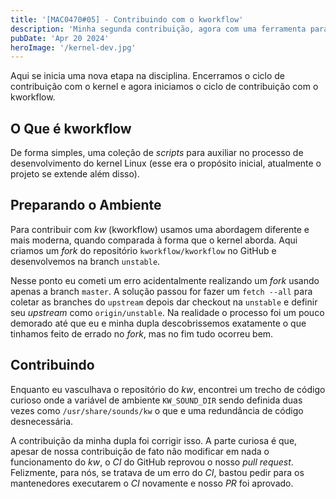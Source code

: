 ```yaml
---
title: '[MAC0470#05] - Contribuindo com o kworkflow'
description: 'Minha segunda contribuição, agora com uma ferramenta para o kernel'
pubDate: 'Apr 20 2024'
heroImage: '/kernel-dev.jpg'
---
```


Aqui se inicia uma nova etapa na disciplina. Encerramos o ciclo de contribuição com o kernel e agora iniciamos o ciclo de contribuição com o kworkflow.

## O Que é kworkflow

De forma simples, uma coleção de _scripts_ para auxiliar no processo de desenvolvimento do kernel Linux (esse era o propósito inicial, atualmente o projeto se extende além disso). 

## Preparando o Ambiente

Para contribuir com _kw_ (kworkflow) usamos uma abordagem diferente e mais moderna, quando comparada à forma que o kernel aborda. Aqui criamos um _fork_ do repositório `kworkflow/kworkflow` no GitHub e desenvolvemos na branch `unstable`.

Nesse ponto eu cometi um erro acidentalmente realizando um _fork_ usando apenas a branch `master`. A solução passou for fazer um `fetch --all` para coletar as branches do `upstream` depois dar checkout na `unstable` e definir seu _upstream_ como `origin/unstable`. Na realidade o processo foi um pouco demorado até que eu e minha dupla descobrissemos exatamente o que tinhamos feito de errado no _fork_, mas no fim tudo ocorreu bem.

## Contribuindo

Enquanto eu vasculhava o repositório do _kw_, encontrei um trecho de código curioso onde a variável de ambiente `KW_SOUND_DIR` sendo definida duas vezes como `/usr/share/sounds/kw` o que e uma redundância de código desnecessária.

A contribuição da minha dupla foi corrigir isso. A parte curiosa é que, apesar de nossa contribuição de fato não modificar em nada o funcionamento do _kw_, o _CI_ do GitHub reprovou o nosso _pull request_. Felizmente, para nós, se tratava de um erro do _CI_, bastou pedir para os mantenedores executarem o _CI_ novamente e nosso _PR_ foi aprovado.
